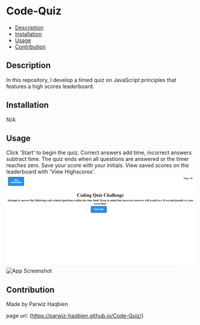 # Code-Quiz

- [Description](#description)
- [Installation](#installation)
- [Usage](#usage)
- [Contribution](#contribution)

## Description
In this repository, I develop a timed quiz on JavaScript principles that features a high scores leaderboard.

## Installation
N/A

## Usage
Click 'Start' to begin the quiz. Correct answers add time, incorrect answers subtract time. The quiz ends when all questions are answered or the timer reaches zero. Save your score with your initials. View saved scores on the leaderboard with 'View Highscores'.
![App Screenshot](https://github.com/Parwiz-Haqbien/Code-Quiz/blob/main/assests/img/Screenshot%202023-01-02%20011046.png?raw=true)
![App Screenshot](https://via.placeholder.com/468x300?text=App+Screenshot+Here)

## Contribution
Made by Parwiz Haqbien

page url: (https://parwiz-haqbien.github.io/Code-Quiz/)
